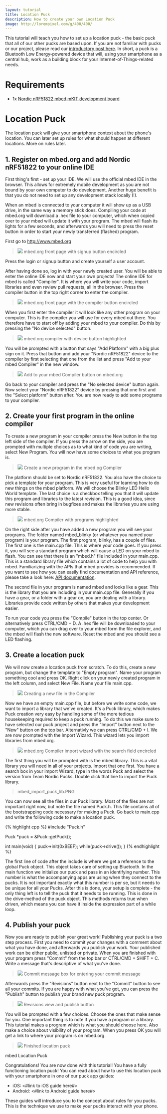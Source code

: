 ```yaml
---
layout: tutorial
title: Location Puck
description: How to create your own Location Puck
image: http://lorempixel.com/g/400/400/
---
```


This tutorial will teach you how to set up a location puck - the basic puck that all of our other pucks are based upon.
If you are not familiar with pucks or our project, please read our [introductory post here](/).
In short, a puck is a Bluetooth Low Energy-powered device that will, using your smartphone as a central hub, work as a building block for your Internet-of-Things-related needs. 

# Requirements
- 1x [Nordic nRF51822 mbed mKIT development board](https://mbed.org/platforms/Nordic-nRF51822/)

# Location Puck
The location puck will give your smartphone context about the phone's location.
You can later set up rules for what should happen at different locations. More on rules later.

## 1. Register on mbed.org and add Nordic nRF51822 to your online IDE
First thing's first - set up your IDE. We will use the official mbed IDE in the browser.
This allows for extremely mobile development as you are not bound by your own computer to do development.
Another huge benefit is that you do not need to set up any development stack locally (!).

When an mbed is connected to your computer it will show up as a USB drive, in the same way a memory stick does.
Compiling your code at mbed.org will download a .hex file to your computer, which when copied over to your mbed will update it with your program.
The mbed will flash its lights for a few seconds, and afterwards you will need to press the reset button in order to start your newly transferred (flashed) program.

First go to http://www.mbed.org

> ![](../images/mbed_login_signup.PNG)
> mbed.org front page with signup button encircled

Press the login or signup button and create yourself a user account.

After having done so, log in with your newly created user.
You will be able to enter the online IDE now and start your own projects!
The online IDE for mbed is called "Compiler". It is where you will write your code, import libraries and even review pull requests, all in the browser.
Press the compiler button in the top right corner to enter the compiler.

> ![](../images/mbed_compiler.PNG)
> mbed.org front page with the compiler button encircled

When you first enter the compiler it will look like any other program on your computer.
This is the compiler you will use for every mbed out there.
You therefore have to start off by adding your mbed to your compiler.
Do this by pressing the "No device selected" button.

> ![](../images/mbed_entered_compiler.PNG)
> mbed.org compiler with device button highlighted

You will be prompted with a button that says "Add Platform" with a big plus sign on it.
Press that button and add your "Nordic nRF51822" device to the compiler by first selecting that one from the list and press "Add to your mbed Compiler" in the new window.

> ![](../images/mbed_add_to_compiler.PNG)
> Add to your mbed Compiler button on mbed.org

Go back to your compiler and press the "No selected device" button again.
Now select your "Nordic nRF51822" device by pressing that one first and the "Select platform" button after. You are now ready to add some programs to your compiler.

## 2. Create your first program in the online compiler
To create a new program in your compiler press the New button in the top left side of the compiler.
If you press the arrow on the side, you are prompted with multiple choices as to what kind of code you are writing, select New Program. You will now have some choices to what you program is.

> ![](../images/mbed_new_program.PNG)
> Create a new program in the mbed.og Compiler

The platform should be set to Nordic nRF51822.
You also have the choice to pick a template for your program.
This is very useful for learning how to do new things on the mbed platform.
We will choose the Blinky LED Hello World template.
The last choice is a checkbox telling you that it will update this program and libraries to the latest revision.
This is a good idea, since new revisions often bring in bugfixes and makes the libraries you are using more stable.

> ![](../images/mbed_first_program.PNG)
> mbed.org Compiler with programs highlighted

On the right side after you have added a new program you will see your programs.
The folder named mbed_blinky (or whatever you named your program) is your program.
The first program, blinky, has a couple of files. The first one is the main.cpp file.
This is where your code goes. If you press it, you will see a standard program which will cause a LED on your mbed to flash.
You can see that there is an "mbed.h" file included in your main.cpp.
This is a standard library file which contains a lot of code to help you with mbed.
Familiarizing with the APIs that mbed provides is recommended.
If you want to see how you can easily find documentation and API reference, please take a look here: [API documentation](http://mbed.org/handbook/API-Documentation).

The second file in your program is named mbed and looks like a gear.
This is the library that you are including in your main.cpp file.
Generally if you have a gear, or a folder with a gear on, you are dealing with a library.
Libraries provide code written by others that makes your development easier.

To run your code you press the "Compile" button in the top center.
Or alternatively press CTRL/CMD + D. A .hex file will be downloaded to your computer, which you can drag over to your mbed form the file explorer, and the mbed will flash the new software.
Reset the mbed and you should see a LED flashing.

## 3. Create a location puck
We will now create a location puck from scratch.
To do this, create a new program, but change the template to "Empty program".
Name your program something cool and press OK. Right click on your newly created program in the left column, and select New File. Name your file main.cpp.

> ![](../images/mbed_new_file.PNG)
> Creating a new file in the Compiler

Now we have an empty main.cpp file, but before we write some code, we want to import a library that we've created.
It's a Puck library, which makes Puck creation very easy by handling some of the more tedious housekeeping required to keep a puck running.
To do this we make sure to have selected our puck project and press the "Import" button next to the "New" button on the top bar.
Alternativly we can press CTRL/CMD + I. We are now prompted with the Import Wizard. This wizard lets you import libraries from mbed.org.

> ![](../images/mbed_import_wizard.PNG)
> mbed.org Compiler import wizard with the search field encircled

The first thing you will be prompted with is the mbed library.
This is a vital library you will need in all of your projects. Import that one first.
You have a search box in your import Wizard, type in the words Puck and select the version from Team Nordic Pucks. Double click that line to import the Puck library.

> mbed_import_puck_lib.PNG

You can now see all the files in our Puck library.
Most of the files are not important right now, but note the file named Puck.h.
This file contains all of the bootstrapping code necessary for making a Puck.
Go back to main.cpp and write the following code to make a location puck.

{% highlight cpp %}
#include "Puck.h"

Puck *puck = &Puck::getPuck();

int main(void) {
    puck->init(0xBEEF);
    while(puck->drive());
}
{% endhighlight %}

The first line of code after the include is where we get a reference to the global Puck object.
This object takes care of setting up Bluetooth. In the main function we initialize our puck and pass in an identifying number.
This number is what the accompanying apps are using when they connect to the pucks.
It is not important exactly what this number is per se, but it needs to be unique for all your Pucks.
After this is done, your setup is complete - the only thing left is to tell the puck that it needs to be running.
This is done in the drive-method of the puck object.
This methods returns true when driven, which means you can have it inside the expression part of a while loop.

## 4. Publish your puck
Now you are ready to publish your great work!
Publishing your puck is a two step process. First you need to commit your changes with a comment about what you have done, and afterwards you publish your work.
Your published work can be either public, unlisted or private.
When you are finished with your program press "Commit" from the top bar or CTRL/CMD + SHIFT + C.
Write a message that's descriptive of what you've done.

> ![](../images/mbed_commit.PNG)
> Commit message box for entering your commit message

Afterwards press the "Revisions" button next to the "Commit" button to see all your commits.
If you are happy with what you've got, you can press the "Publish" button to publish your brand new puck program.

> ![](../images/mbed_revisions.PNG)
> Revisions view and publish button

You will be prompted with a few choices.
Choose the ones that make sense for you. One important thing is to note if you have a program or a library.
This tutorial makes a program which is what you should choose here.
Also make a choice about visibility of your program. When you press OK you will get a link to where your program is on mbed.org.


> ![](../images/IMG_20140729_142743.jpg)
> Finished location puck

mbed Location Puck

Congratulations! You are now done with this tutorial!
You have a fully functioning location puck!
You can read about how to use this location puck with your smartphone in one of our puck app guides:

- iOS: <#link to iOS guide here#>
- Android: <#link to Android guide here#>

These guides will introduce you to the concept about rules for you pucks. This is the technique we use to make your pucks interact with your phone.
